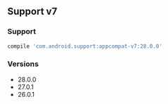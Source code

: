 ## Support v7

### Support

```gradle
compile 'com.android.support:appcompat-v7:28.0.0'
```

### Versions

- 28.0.0
- 27.0.1
- 26.0.1
